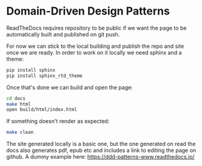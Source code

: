 # Domain-Driven Design Patterns

ReadTheDocs requires repository to be public if we want the page to be automatically built and published on git push.

For now we can stick to the local building and publish the repo and site once we are ready. In order to work on it locally we need sphinx and a theme:

```bash
pip install sphinx
pip install sphinx_rtd_theme
```

Once that's done we can build and open the page:
```bash
cd docs
make html
open build/html/index.html
```

If something doesn't render as expected:
```bash
make clean
```

The site generated locally is a basic one, but the one generated on read the docs also generates pdf, epub etc and includes a link to editing the page on github. A dummy example here: https://ddd-patterns-www.readthedocs.io/

